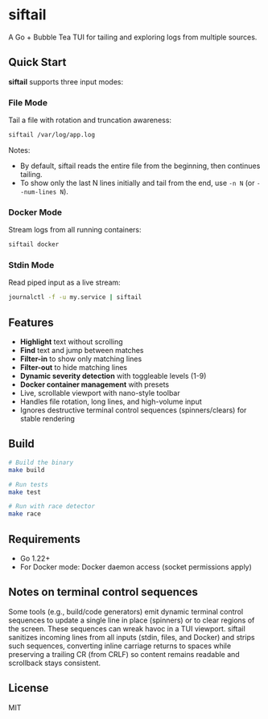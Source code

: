 # siftail

A Go + Bubble Tea TUI for tailing and exploring logs from multiple sources.

## Quick Start

**siftail** supports three input modes:

### File Mode
Tail a file with rotation and truncation awareness:
```bash
siftail /var/log/app.log
```

Notes:
- By default, siftail reads the entire file from the beginning, then continues tailing.
- To show only the last N lines initially and tail from the end, use `-n N` (or `--num-lines N`).

### Docker Mode  
Stream logs from all running containers:
```bash
siftail docker
```

### Stdin Mode
Read piped input as a live stream:
```bash
journalctl -f -u my.service | siftail
```

## Features

- **Highlight** text without scrolling
- **Find** text and jump between matches  
- **Filter-in** to show only matching lines
- **Filter-out** to hide matching lines
- **Dynamic severity detection** with toggleable levels (1-9)
- **Docker container management** with presets
- Live, scrollable viewport with nano-style toolbar
- Handles file rotation, long lines, and high-volume input
- Ignores destructive terminal control sequences (spinners/clears) for stable rendering

## Build

```bash
# Build the binary
make build

# Run tests
make test

# Run with race detector
make race
```

## Requirements

- Go 1.22+
- For Docker mode: Docker daemon access (socket permissions apply)

## Notes on terminal control sequences

Some tools (e.g., build/code generators) emit dynamic terminal control sequences to
update a single line in place (spinners) or to clear regions of the screen.
These sequences can wreak havoc in a TUI viewport. siftail sanitizes incoming lines
from all inputs (stdin, files, and Docker) and strips such sequences, converting
inline carriage returns to spaces while preserving a trailing CR (from CRLF) so
content remains readable and scrollback stays consistent.

## License

MIT
